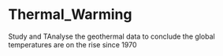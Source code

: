 # Thermal_Warming
Study and TAnalyse the geothermal data to conclude the global temperatures are on the rise since 1970
